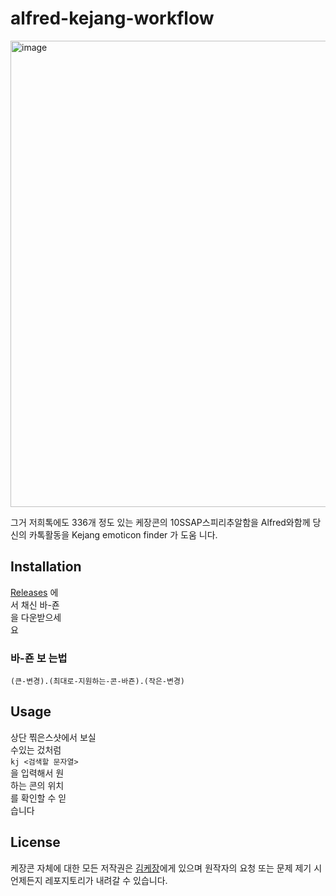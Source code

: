 # alfred-kejang-workflow

<img width="746" alt="image" src="https://user-images.githubusercontent.com/26380261/187373246-2f606ab6-5071-4069-8c75-28a1de455c4c.png">

그거 저희톡에도 336개 정도 있는 케장콘의 10SSAP스피리추알함을 Alfred와함께 당신의 카톡활동을 Kejang emoticon finder 가 도움 니다.

## Installation
[Releases](https://github.com/Sn-Kinos/alfred-kejang-workflow/releases) 에<br>서 채신 바-죤<br>을 다운받으세<br>요

### 바-죤 보 는법
```
(큰-변경).(최대로-지원하는-콘-바죤).(작은-변경)
```

## Usage

상단 찎은스샷에서 보실<br>수있는 겄처럼<br>`kj <검색할 문자열>`<br>을 입력해서 원<br>하는 콘의 위치<br>를 확인할 수 읻<br>습니다

## License
케장콘 자체에 대한 모든 저작권은 [김케장](https://www.twitch.tv/k_kejang)에게 있으며 원작자의 요청 또는 문제 제기 시 언제든지 레포지토리가 내려갈 수 있습니다.
